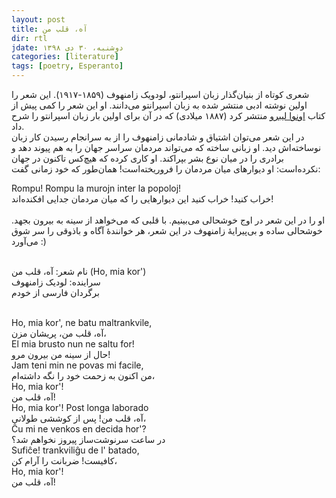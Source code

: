 ```yaml
---
layout: post
title: آه، قلب من
dir: rtl
jdate: دوشنبه، ۳۰ دی ۱۳۹۸
categories: [literature]
tags: [poetry, Esperanto]
---
```


شعری کوتاه از بنیان‌گذار زبان اسپرانتو، لودویک زامنهوف (۱۸۵۹-۱۹۱۷). این شعر را اولین نوشته ادبی منتشر شده به زبان اسپرانتو می‌دانند. او این شعر را کمی پیش از کتاب [اونوا لیبرو](https://fa.wikipedia.org/wiki/%D8%A7%D9%88%D9%86%D9%88%D8%A7_%D9%84%DB%8C%D8%A8%D8%B1%D9%88) منتشر کرد (۱۸۸۷ میلادی) که در آن برای اولین بار زبان اسپرانتو را شرح داد.<br>
در این شعر می‌توان اشتیاق و شادمانی زامنهوف را از به سرانجام رسیدن کار زبان نوساخته‌اش دید. او زبانی ساخته که می‌تواند مردمان سراسر جهان را به هم پیوند دهد و برادری را در میان نوع بشر بپراکند. او کاری کرده که هیچ‌کس تاکنون در جهان نکرده‌است: او دیوارهای میان مردمان را فروریخته‌است! همان‌طور که خود زمانی گفت:<br>
<div class="english-text">
Rompu! Rompu la murojn inter la popoloj!  
</div>
خراب کنید! خراب کنید این دیوارهایی را که میان مردمان جدایی افکنده‌اند!<br><br>
او را در این شعر در اوج خوشحالی می‌بینیم. با قلبی که می‌خواهد از سینه به بیرون بجهد. خوشحالی ساده و بی‌پیرایهٔ زامنهوف در این شعر، هر خوانندهٔ‌ آگاه و باذوقی را سر شوق می‌آورد :)<br><br>


نام شعر: آه، قلب من (Ho, mia kor')<br>
سراینده: لودیک زامنهوف<br>
برگردان فارسی از خودم<br><br>

<div class="english-text">
Ho, mia kor', ne batu maltrankvile,
</div>
آه، قلب من، پریشان مزن،<br>    

<div class="english-text">
El mia brusto nun ne saltu for!
</div>
حال از سینه من بیرون مرو!<br>

<div class="english-text">
Jam teni min ne povas mi facile,
</div>
من اکنون به زحمت خود را نگه داشته‌ام،<br>

<div class="english-text">
Ho, mia kor'!
</div>
آه، قلب من!<br>


<div class="english-text">
Ho, mia kor'! Post longa laborado
</div>
آه، قلب من! پس از کوششی طولانی،<br>

<div class="english-text">
Ĉu mi ne venkos en decida hor'?
</div>
در ساعت سرنوشت‌ساز پیروز نخواهم شد؟<br>

<div class="english-text">
Sufiĉe! trankviliĝu de l' batado,
</div>
کافیست! ضربانت را آرام کن،<br>

<div class="english-text">
Ho, mia kor'!
</div>
آه، قلب من!<br>
